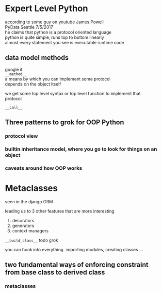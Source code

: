 # Expert Level Python

according to some guy on youtube James Powell  
PyData Seattle 7/5/2017  
he claims that python is a protocol oriented language  
python is quite simple, runs top to bottom  linearly  
almost every statement you see is executable runtime code  



## data model methods
google it   
`__method__`  
a means by which you can implement some protocol  
depends on the object itself  

we get some top level syntax or top level function to implement that protocol

`__call__`

## Three patterns to grok for OOP Python

### protocol view
### builtin inheritance model, where you go to look for things on an object
### caveats around how OOP works

# Metaclasses
seen in the django ORM  

leading us to 3 other features that are more interesting

1. decorators
1. generators
1. context managers


`__build_class__` todo grok

you can hook into everything. importing modules, creating classes ...

## two fundamental ways of enforcing constraint from base class to derived class

### metaclasses
